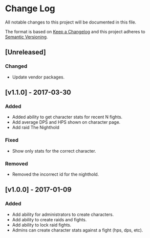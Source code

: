 # Change Log
All notable changes to this project will be documented in this file.

The format is based on [Keep a Changelog](http://keepachangelog.com/) 
and this project adheres to [Semantic Versioning](http://semver.org/).

## [Unreleased]
### Changed
- Update vendor packages.

## [v1.1.0] - 2017-03-30
### Added
- Added ability to get character stats for recent N fights.
- Add average DPS and HPS shown on character page.
- Add raid The Nighthold

### Fixed
- Show only stats for the correct character.

### Removed
- Removed the incorrect id for the nighthold.

## [v1.0.0] - 2017-01-09
### Added
- Add ability for administrators to create characters.
- Add ability to create raids and fights.
- Add ability to lock raid fights.
- Admins can create character stats against a fight (hps, dps, etc).
